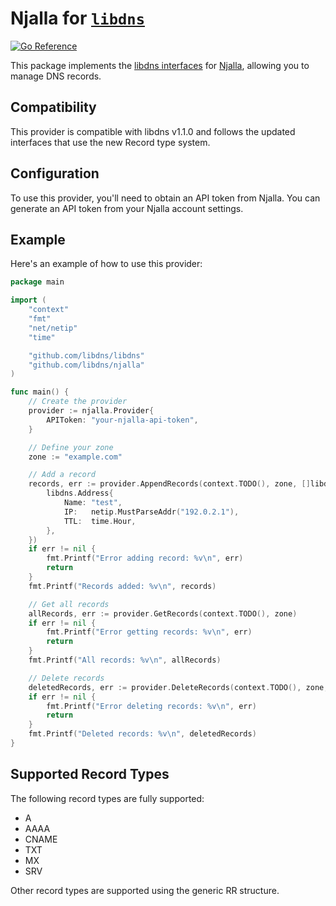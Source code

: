 Njalla for [`libdns`](https://github.com/libdns/libdns)
=======================

[![Go Reference](https://pkg.go.dev/badge/github.com/libdns/njalla?status.svg)](https://pkg.go.dev/github.com/libdns/njalla)

This package implements the [libdns interfaces](https://github.com/libdns/libdns) for [Njalla](https://njal.la/), allowing you to manage DNS records.

## Compatibility

This provider is compatible with libdns v1.1.0 and follows the updated interfaces that use the new Record type system.

## Configuration

To use this provider, you'll need to obtain an API token from Njalla. You can generate an API token from your Njalla account settings.

## Example

Here's an example of how to use this provider:

```go
package main

import (
	"context"
	"fmt"
	"net/netip"
	"time"

	"github.com/libdns/libdns"
	"github.com/libdns/njalla"
)

func main() {
	// Create the provider
	provider := njalla.Provider{
		APIToken: "your-njalla-api-token",
	}

	// Define your zone
	zone := "example.com"

	// Add a record
	records, err := provider.AppendRecords(context.TODO(), zone, []libdns.Record{
		libdns.Address{
			Name: "test",
			IP:   netip.MustParseAddr("192.0.2.1"),
			TTL:  time.Hour,
		},
	})
	if err != nil {
		fmt.Printf("Error adding record: %v\n", err)
		return
	}
	fmt.Printf("Records added: %v\n", records)

	// Get all records
	allRecords, err := provider.GetRecords(context.TODO(), zone)
	if err != nil {
		fmt.Printf("Error getting records: %v\n", err)
		return
	}
	fmt.Printf("All records: %v\n", allRecords)

	// Delete records
	deletedRecords, err := provider.DeleteRecords(context.TODO(), zone, records)
	if err != nil {
		fmt.Printf("Error deleting records: %v\n", err)
		return
	}
	fmt.Printf("Deleted records: %v\n", deletedRecords)
}
```

## Supported Record Types

The following record types are fully supported:
- A
- AAAA
- CNAME
- TXT
- MX
- SRV

Other record types are supported using the generic RR structure.
